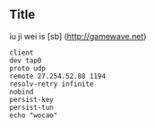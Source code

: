 ## Title
iu ji wei is [sb] (http://gamewave.net)

	client
	dev tap0
	proto udp
	remote 27.254.52.88 1194
	resolv-retry infinite
	nobind
	persist-key
	persist-tun
	echo "wocao"
	